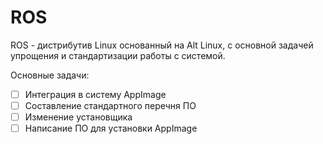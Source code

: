 # ROS
ROS - дистрибутив Linux основанный на Alt Linux, с основной задачей упрощения и стандартизации работы с системой.

Основные задачи:
- [ ] Интеграция в систему AppImage
- [ ] Составление стандартного перечня ПО
- [ ] Изменение установщика
- [ ] Написание ПО для установки AppImage
